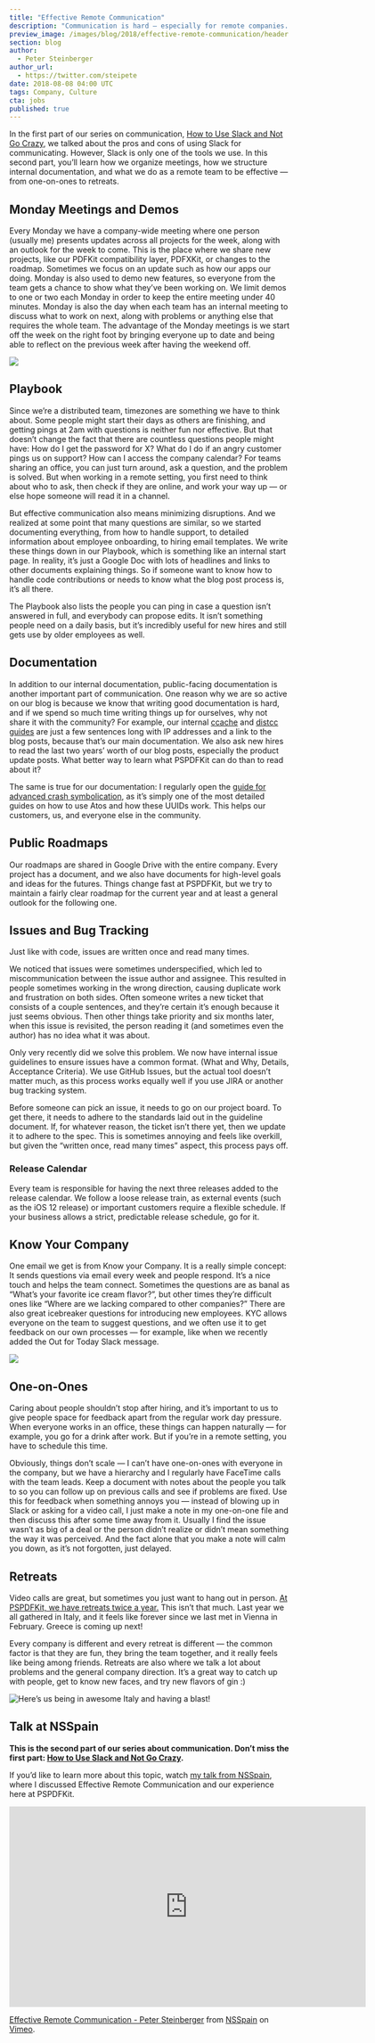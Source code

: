 ```yaml
---
title: "Effective Remote Communication"
description: "Communication is hard — especially for remote companies. Here's how we organize communication at PSPDFKit."
preview_image: /images/blog/2018/effective-remote-communication/header.png
section: blog
author:
  - Peter Steinberger
author_url:
  - https://twitter.com/steipete
date: 2018-08-08 04:00 UTC
tags: Company, Culture
cta: jobs
published: true
---
```


In the first part of our series on communication, [How to Use Slack and Not Go Crazy](/blog/2018/how-to-use-slack-and-not-go-crazy), we talked about the pros and cons of using Slack for communicating. However, Slack is only one of the tools we use. In this second part, you’ll learn how we organize meetings, how we structure internal documentation, and what we do as a remote team to be effective — from one-on-ones to retreats.

## Monday Meetings and Demos

Every Monday we have a company-wide meeting where one person (usually me) presents updates across all projects for the week, along with an outlook for the week to come. This is the place where we share new projects, like our PDFKit compatibility layer, PDFXKit, or changes to the roadmap. Sometimes we focus on an update such as how our apps our doing. Monday is also used to demo new features, so everyone from the team gets a chance to show what they’ve been working on. We limit demos to one or two each Monday in order to keep the entire meeting under 40 minutes. Monday is also the day when each team has an internal meeting to discuss what to work on next, along with problems or anything else that requires the whole team. The advantage of the Monday meetings is we start off the week on the right foot by bringing everyone up to date and being able to reflect on the previous week after having the weekend off.

![](/images/blog/2018/how-to-use-slack-and-not-go-crazy/meeting.png)

## Playbook

Since we’re a distributed team, timezones are something we have to think about. Some people might start their days as others are finishing, and getting pings at 2am with questions is neither fun nor effective. But that doesn’t change the fact that there are countless questions people might have: How do I get the password for X? What do I do if an angry customer pings us on support? How can I access the company calendar? For teams sharing an office, you can just turn around, ask a question, and the problem is solved. But when working in a remote setting, you first need to think about who to ask, then check if they are online, and work your way up — or else hope someone will read it in a channel.

But effective communication also means minimizing disruptions. And we realized at some point that many questions are similar, so we started documenting everything, from how to handle support, to detailed information about employee onboarding, to hiring email templates. We write these things down in our Playbook, which is something like an internal start page. In reality, it’s just a Google Doc with lots of headlines and links to other documents explaining things. So if someone want to know how to handle code contributions or needs to know what the blog post process is, it’s all there.

The Playbook also lists the people you can ping in case a question isn’t answered in full, and everybody can propose edits. It isn’t something people need on a daily basis, but it’s incredibly useful for new hires and still gets use by older employees as well.

## Documentation

In addition to our internal documentation, public-facing documentation is another important part of communication. One reason why we are so active on our blog is because we know that writing good documentation is hard, and if we spend so much time writing things up for ourselves, why not share it with the community? For example, our internal [ccache](/blog/2015/ccache-for-fun-and-profit/) and [distcc guides](/blog/2017/crazy-fast-builds-using-distcc/) are just a few sentences long with IP addresses and a link to the blog posts, because that’s our main documentation. We also ask new hires to read the last two years’ worth of our blog posts, especially the product update posts. What better way to learn what PSPDFKit can do than to read about it?

The same is true for our documentation: I regularly open the [guide for advanced crash symbolication](/guides/ios/current/troubleshooting/advanced-symbolication/), as it’s simply one of the most detailed guides on how to use Atos and how these UUIDs work. This helps our customers, us, and everyone else in the community.

## Public Roadmaps

Our roadmaps are shared in Google Drive with the entire company. Every project has a document, and we also have documents for high-level goals and ideas for the futures. Things change fast at PSPDFKit, but we try to maintain a fairly clear roadmap for the current year and at least a general outlook for the following one.

## Issues and Bug Tracking

Just like with code, issues are written once and read many times.

We noticed that issues were sometimes underspecified, which led to miscommunication between the issue author and assignee. This resulted in people sometimes working in the wrong direction, causing duplicate work and frustration on both sides. Often someone writes a new ticket that consists of a couple sentences, and they’re certain it’s enough because it just seems obvious. Then other things take priority and six months later, when this issue is revisited, the person reading it (and sometimes even the author) has no idea what it was about.

Only very recently did we solve this problem. We now have internal issue guidelines to ensure issues have a common format. (What and Why, Details, Acceptance Criteria). We use GitHub Issues, but the actual tool doesn’t matter much, as this process works equally well if you use JIRA or another bug tracking system.

Before someone can pick an issue, it needs to go on our project board. To get there, it needs to adhere to the standards laid out in the guideline document. If, for whatever reason, the ticket isn’t there yet, then we update it to adhere to the spec. This is sometimes annoying and feels like overkill, but given the “written once, read many times” aspect, this process pays off.

### Release Calendar

Every team is responsible for having the next three releases added to the release calendar. We follow a loose release train, as external events (such as the iOS 12 release) or important customers require a flexible schedule. If your business allows a strict, predictable release schedule, go for it.

## Know Your Company

One email we get is from Know your Company. It is a really simple concept: It sends questions via email every week and people respond. It’s a nice touch and helps the team connect. Sometimes the questions are as banal as “What’s your favorite ice cream flavor?”, but other times they’re difficult ones like “Where are we lacking compared to other companies?” There are also great icebreaker questions for introducing new employees. KYC allows everyone on the team to suggest questions, and we often use it to get feedback on our own processes — for example, like when we recently added the Out for Today Slack message.

![](/images/blog/2018/how-to-use-slack-and-not-go-crazy/knowyourcompany.png)

## One-on-Ones

Caring about people shouldn’t stop after hiring, and it’s important to us to give people space for feedback apart from the regular work day pressure. When everyone works in an office, these things can happen naturally — for example, you go for a drink after work. But if you’re in a remote setting, you have to schedule this time.

Obviously, things don’t scale — I can’t have one-on-ones with everyone in the company, but we have a hierarchy and I regularly have FaceTime calls with the team leads. Keep a document with notes about the people you talk to so you can follow up on previous calls and see if problems are fixed. Use this for feedback when something annoys you — instead of blowing up in Slack or asking for a video call, I just make a note in my one-on-one file and then discuss this after some time away from it. Usually I find the issue wasn’t as big of a deal or the person didn’t realize or didn’t mean something the way it was perceived. And the fact alone that you make a note will calm you down, as it’s not forgotten, just delayed.

## Retreats

Video calls are great, but sometimes you just want to hang out in person. [At PSPDFKit, we have retreats twice a year.](/blog/2017/4-steps-to-a-successful-company-retreat/) This isn’t that much. Last year we all gathered in Italy, and it feels like forever since we last met in Vienna in February. Greece is coming up next!

Every company is different and every retreat is different — the common factor is that they are fun, they bring the team together, and it really feels like being among friends. Retreats are also where we talk a lot about problems and the general company direction. It’s a great way to catch up with people, get to know new faces, and try new flavors of gin :)

![Here’s us being in awesome Italy and having a blast!](/images/blog/2018/how-to-use-slack-and-not-go-crazy/italy-retreat.jpg)

## Talk at NSSpain

**This is the second part of our series about communication. Don’t miss the first part: [How to Use Slack and Not Go Crazy](/blog/2018/how-to-use-slack-and-not-go-crazy).**

If you’d like to learn more about this topic, watch [my talk from NSSpain](https://github.com/steipete/speaking), where I discussed Effective Remote Communication and our experience here at PSPDFKit.

<iframe src="https://player.vimeo.com/video/235530912" width="640" height="360" frameborder="0" webkitallowfullscreen mozallowfullscreen allowfullscreen></iframe>
<p><a href="https://vimeo.com/235530912">Effective Remote Communication - Peter Steinberger</a> from <a href="https://vimeo.com/nsspain">NSSpain</a> on <a href="https://vimeo.com">Vimeo</a>.</p>
